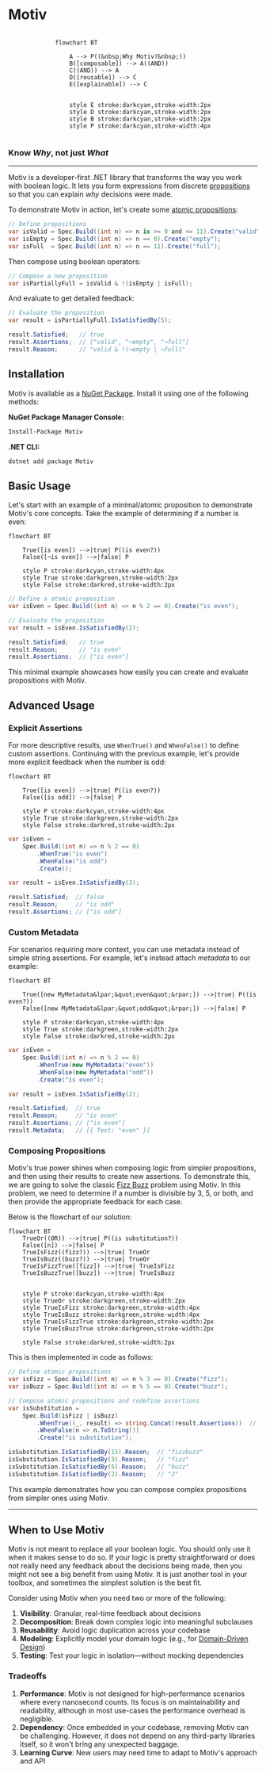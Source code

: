 # Motiv

<div style="display: table; margin: auto">

```mermaid
flowchart BT

    A --> P((&nbsp;Why Motiv?&nbsp;))
    B([composable]) --> A((AND))
    C((AND)) --> A
    D([reusable]) --> C
    E([explainable]) --> C


    style E stroke:darkcyan,stroke-width:2px
    style D stroke:darkcyan,stroke-width:2px
    style B stroke:darkcyan,stroke-width:2px
    style P stroke:darkcyan,stroke-width:4px
```

</div>

### Know _Why_, not just _What_

---

Motiv is a developer-first .NET library that transforms the way you work with boolean logic.
It lets you form expressions from discrete [propositions](https://en.wikipedia.org/wiki/Proposition) so that you
can explain _why_ decisions were made.

To demonstrate Motiv in action,
let's create some [atomic propositions](https://en.wikipedia.org/wiki/Atomic_sentence):

```csharp
// Define propositions
var isValid = Spec.Build((int n) => n is >= 0 and <= 11).Create("valid");
var isEmpty = Spec.Build((int n) => n == 0).Create("empty");
var isFull  = Spec.Build((int n) => n == 11).Create("full");
```

Then compose using boolean operators:

```csharp
// Compose a new proposition
var isPartiallyFull = isValid & !(isEmpty | isFull);
```

And evaluate to get detailed feedback:

```csharp
// Evaluate the proposition
var result = isPartiallyFull.IsSatisfiedBy(5);

result.Satisfied;   // true
result.Assertions;  // ["valid", "¬empty", "¬full"]
result.Reason;      // "valid & !(¬empty | ¬full)"
```

## Installation

Motiv is available as a [NuGet Package](https://www.nuget.org/packages/Motiv/).
Install it using one of the following methods:

**NuGet Package Manager Console:**
```bash
Install-Package Motiv
```

**.NET CLI:**
```bash
dotnet add package Motiv
```

## Basic Usage


Let's start with an example of a minimal/atomic proposition to demonstrate Motiv's core concepts.  Take the example of
determining if a number is even:

```mermaid
flowchart BT

    True([is even]) -->|true| P((is even?))
    False([¬is even]) -->|false| P

    style P stroke:darkcyan,stroke-width:4px
    style True stroke:darkgreen,stroke-width:2px
    style False stroke:darkred,stroke-width:2px
```

```csharp
// Define a atomic proposition
var isEven = Spec.Build((int n) => n % 2 == 0).Create("is even");

// Evaluate the proposition
var result = isEven.IsSatisfiedBy(2);

result.Satisfied;   // true
result.Reason;      // "is even"
result.Assertions;  // ["is even"]
```

This minimal example showcases how easily you can create and evaluate propositions with Motiv.

## Advanced Usage

### Explicit Assertions

For more descriptive results, use `WhenTrue()` and `WhenFalse()` to define custom assertions.
Continuing with the previous example, let's provide more explicit feedback when the number is odd:

```mermaid
flowchart BT

    True([is even]) -->|true| P((is even?))
    False([is odd]) -->|false| P

    style P stroke:darkcyan,stroke-width:4px
    style True stroke:darkgreen,stroke-width:2px
    style False stroke:darkred,stroke-width:2px
```

```csharp
var isEven =
    Spec.Build((int n) => n % 2 == 0)
        .WhenTrue("is even")
        .WhenFalse("is odd")
        .Create();

var result = isEven.IsSatisfiedBy(3);

result.Satisfied;  // false
result.Reason;     // "is odd"
result.Assertions; // ["is odd"]
```

### Custom Metadata

For scenarios requiring more context, you can use metadata instead of simple string assertions.
For example, let's instead attach _metadata_ to our example:

```mermaid
flowchart BT

    True([new MyMetadata&lpar;&quot;even&quot;&rpar;]) -->|true| P((is even?))
    False([new MyMetadata&lpar;&quot;odd&quot;&rpar;]) -->|false| P

    style P stroke:darkcyan,stroke-width:4px
    style True stroke:darkgreen,stroke-width:2px
    style False stroke:darkred,stroke-width:2px
```

```csharp
var isEven =
    Spec.Build((int n) => n % 2 == 0)
        .WhenTrue(new MyMetadata("even"))
        .WhenFalse(new MyMetadata("odd"))
        .Create("is even");

var result = isEven.IsSatisfiedBy(2);

result.Satisfied;  // true
result.Reason;     // "is even"
result.Assertions; // ["is even"]
result.Metadata;   // [{ Text: "even" }]
```

### Composing Propositions

Motiv's true power shines when composing logic from simpler propositions, and then using their results to create new
assertions.
To demonstrate this,
we are going to solve the classic [Fizz Buzz](https://en.wikipedia.org/wiki/Fizz_buzz) problem using Motiv.
In this problem, we need to determine if a number is divisible by 3, 5, or both,
and then provide the appropriate feedback for each case.

Below is the flowchart of our solution:

```mermaid
flowchart BT
    TrueOr((OR)) -->|true| P((is substitution?))
    False([n]) -->|false| P
    TrueIsFizz((fizz?)) -->|true| TrueOr
    TrueIsBuzz((buzz?)) -->|true| TrueOr
    TrueIsFizzTrue([fizz]) -->|true| TrueIsFizz
    TrueIsBuzzTrue([buzz]) -->|true| TrueIsBuzz


    style P stroke:darkcyan,stroke-width:4px
    style TrueOr stroke:darkgreen,stroke-width:2px
    style TrueIsFizz stroke:darkgreen,stroke-width:4px
    style TrueIsBuzz stroke:darkgreen,stroke-width:4px
    style TrueIsFizzTrue stroke:darkgreen,stroke-width:2px
    style TrueIsBuzzTrue stroke:darkgreen,stroke-width:2px

    style False stroke:darkred,stroke-width:2px
```

This is then implemented in code as follows:

```csharp
// Define atomic propositions
var isFizz = Spec.Build((int n) => n % 3 == 0).Create("fizz");
var isBuzz = Spec.Build((int n) => n % 5 == 0).Create("buzz");

// Compose atomic propositions and redefine assertions
var isSubstitution =
    Spec.Build(isFizz | isBuzz)
        .WhenTrue((_, result) => string.Concat(result.Assertions))  // Concatenate "fizz" and/or "buzz"
        .WhenFalse(n => n.ToString())
        .Create("is substitution");

isSubstitution.IsSatisfiedBy(15).Reason;  // "fizzbuzz"
isSubstitution.IsSatisfiedBy(3).Reason;   // "fizz"
isSubstitution.IsSatisfiedBy(5).Reason;   // "buzz"
isSubstitution.IsSatisfiedBy(2).Reason;   // "2"
```

This example demonstrates how you can compose complex propositions from simpler ones using Motiv.

---

## When to Use Motiv

Motiv is not meant to replace all your boolean logic.
You should only use it when it makes sense to do so.
If your logic is pretty straightforward or does not really need any feedback about the decisions being made, then
you might not see a big benefit from using Motiv.
It is just another tool in your toolbox, and sometimes the simplest solution is the best fit.

Consider using Motiv when you need two or more of the following:

1. **Visibility**: Granular, real-time feedback about decisions
2. **Decomposition**: Break down complex logic into meaningful subclauses
3. **Reusability**: Avoid logic duplication across your codebase
4. **Modeling**: Explicitly model your domain logic (e.g., for
   [Domain-Driven Design](https://en.wikipedia.org/wiki/Domain-driven_design))
5. **Testing**: Test your logic in isolation—without mocking dependencies

### Tradeoffs

1. **Performance**: Motiv is not designed for high-performance scenarios where every nanosecond counts.
   Its focus is on maintainability and readability, although in most use-cases the performance overhead is negligible.
2. **Dependency**: Once embedded in your codebase, removing Motiv can be challenging.
   However, it does not depend on any third-party libraries itself, so it won't bring any unexpected baggage.
3. **Learning Curve**: New users may need time to adapt to Motiv's approach and API
